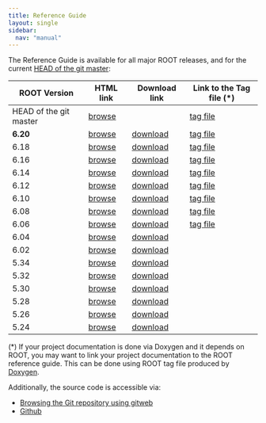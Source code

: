```yaml
---
title: Reference Guide
layout: single
sidebar:
  nav: "manual"
---
```


The Reference Guide is available for all major ROOT releases, and for the current
[HEAD of the git master](https://root.cern/doc/master/):

| ROOT Version           | HTML link                                                | Download link                                         | Link to the Tag file (*)                          |
|------------------------|----------------------------------------------------------|------------------------------------------------------ |---------------------------------------------------|
| HEAD of the git master | [browse](https://root.cern/doc/master/)                  |                                                       | [tag file](https://root.cern/doc/master/ROOT.tag) |
| **6.20**               | [browse](https://root.cern/doc/v620/)                    | [download](https://root.cern/download/html620.tar.gz) | [tag file](https://root.cern/doc/v620/ROOT.tag)   |
| 6.18                   | [browse](https://root.cern/doc/v618/)                    | [download](https://root.cern/download/html618.tar.gz) | [tag file](https://root.cern/doc/v618/ROOT.tag)   |
| 6.16                   | [browse](https://root.cern/doc/v616/)                    | [download](https://root.cern/download/html616.tar.gz) | [tag file](https://root.cern/doc/v616/ROOT.tag)   |
| 6.14                   | [browse](https://root.cern/doc/v614/)                    | [download](https://root.cern/download/html614.tar.gz) | [tag file](https://root.cern/doc/v614/ROOT.tag)   |
| 6.12                   | [browse](https://root.cern/doc/v612/)                    | [download](https://root.cern/download/html612.tar.gz) | [tag file](https://root.cern/doc/v612/ROOT.tag)   |
| 6.10                   | [browse](https://root.cern/doc/v610/)                    | [download](https://root.cern/download/html610.tar.gz) | [tag file](https://root.cern/doc/v610/ROOT.tag)   |
| 6.08                   | [browse](https://root.cern/doc/v608/)                    | [download](https://root.cern/download/html608.tar.gz) | [tag file](https://root.cern/doc/v608/ROOT.tag)   |
| 6.06                   | [browse](https://root.cern/root/html606/)                | [download](https://root.cern/download/html606.tar.gz) | [tag file](https://root.cern/doc/v606/ROOT.tag)   |
| 6.04                   | [browse](https://root.cern/root/html604/ClassIndex.html) | [download](https://root.cern/download/html604.tar.gz) |
| 6.02                   | [browse](https://root.cern/root/html602/ClassIndex.html) | [download](https://root.cern/download/html602.tar.gz) |
| 5.34                   | [browse](https://root.cern/root/html534/ClassIndex.html) | [download](https://root.cern/download/html534.tar.gz) |
| 5.32                   | [browse](https://root.cern/root/html532/ClassIndex.html) | [download](https://root.cern/download/html532.tar.gz) |
| 5.30                   | [browse](https://root.cern/root/html530/ClassIndex.html) | [download](https://root.cern/download/html530.tar.gz) |
| 5.28                   | [browse](https://root.cern/root/html528/ClassIndex.html) | [download](https://root.cern/download/html528.tar.gz) |
| 5.26                   | [browse](https://root.cern/root/html526/ClassIndex.html) | [download](https://root.cern/download/html526.tar.gz) |
| 5.24                   | [browse](https://root.cern/root/html524/ClassIndex.html) | [download](https://root.cern/download/html524.tar.gz) |


(*) If your project documentation is done via Doxygen and it depends on ROOT, you may want to
link your project documentation to the ROOT reference guide. This can be done using ROOT
tag file produced by [Doxygen](http://www.doxygen.nl/manual/external.html).


Additionally, the source code is accessible via:

*   [Browsing the Git repository using gitweb](https://root.cern/gitweb?p=root.git;a=summary)
*   [Github](https://github.com/root-mirror/root)

